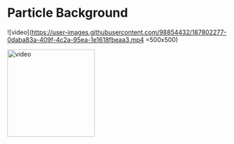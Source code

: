 # Particle Background

![video](https://user-images.githubusercontent.com/98854432/187802277-0daba83a-409f-4c2a-95ea-1e1618fbeaa3.mp4 =500x500)

<img src="https://user-images.githubusercontent.com/98854432/187802277-0daba83a-409f-4c2a-95ea-1e1618fbeaa3.mp4" alt="video" width="200">
